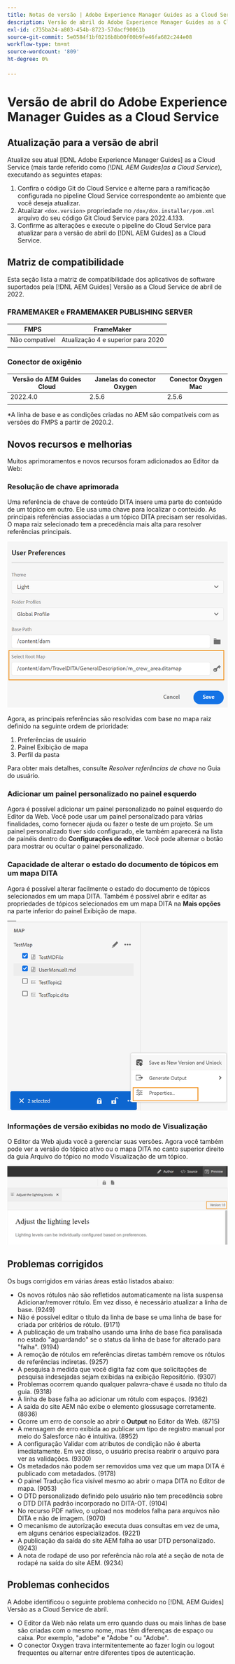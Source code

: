 ```yaml
---
title: Notas de versão | Adobe Experience Manager Guides as a Cloud Service, versão de abril de 2022
description: Versão de abril do Adobe Experience Manager Guides as a Cloud Service
exl-id: c735ba24-a803-454b-8723-57dacf90061b
source-git-commit: 5e0584f1bf0216b8b00f00b9fe46fa682c244e08
workflow-type: tm+mt
source-wordcount: '809'
ht-degree: 0%

---
```


# Versão de abril do Adobe Experience Manager Guides as a Cloud Service

## Atualização para a versão de abril

Atualize seu atual [!DNL Adobe Experience Manager Guides] as a Cloud Service (mais tarde referido como *[!DNL AEM Guides]as a Cloud Service*), executando as seguintes etapas:
1. Confira o código Git do Cloud Service e alterne para a ramificação configurada no pipeline Cloud Service correspondente ao ambiente que você deseja atualizar.
1. Atualizar `<dox.version>` propriedade no `/dox/dox.installer/pom.xml` arquivo do seu código Git Cloud Service para 2022.4.133.
1. Confirme as alterações e execute o pipeline do Cloud Service para atualizar para a versão de abril do [!DNL AEM Guides] as a Cloud Service.

## Matriz de compatibilidade

Esta seção lista a matriz de compatibilidade dos aplicativos de software suportados pela [!DNL AEM Guides] Versão as a Cloud Service de abril de 2022.

### FRAMEMAKER e FRAMEMAKER PUBLISHING SERVER

| FMPS | FrameMaker |
| --- | --- |
| Não compatível | Atualização 4 e superior para 2020 |
| | |


### Conector de oxigênio

| Versão do AEM Guides Cloud | Janelas do conector Oxygen | Conector Oxygen Mac |
| --- | --- | --- |
| 2022.4.0 | 2.5.6 | 2.5.6 |
|  |  |  |

*A linha de base e as condições criadas no AEM são compatíveis com as versões do FMPS a partir de 2020.2.

## Novos recursos e melhorias

Muitos aprimoramentos e novos recursos foram adicionados ao Editor da Web:

### Resolução de chave aprimorada

Uma referência de chave de conteúdo DITA insere uma parte do conteúdo de um tópico em outro. Ele usa uma chave para localizar o conteúdo. As principais referências associadas a um tópico DITA precisam ser resolvidas. O mapa raiz selecionado tem a precedência mais alta para resolver referências principais.

![caixa de diálogo preferências do usuário](assets/user-preferences.png)

Agora, as principais referências são resolvidas com base no mapa raiz definido na seguinte ordem de prioridade:

1. Preferências de usuário
1. Painel Exibição de mapa
1. Perfil da pasta

Para obter mais detalhes, consulte *Resolver referências de chave* no Guia do usuário.

### Adicionar um painel personalizado no painel esquerdo

Agora é possível adicionar um painel personalizado no painel esquerdo do Editor da Web. Você pode usar um painel personalizado para várias finalidades, como fornecer ajuda ou fazer o teste de um projeto. Se um painel personalizado tiver sido configurado, ele também aparecerá na lista de painéis dentro do **Configurações do editor**. Você pode alternar o botão para mostrar ou ocultar o painel personalizado.

### Capacidade de alterar o estado do documento de tópicos em um mapa DITA

Agora é possível alterar facilmente o estado do documento de tópicos selecionados em um mapa DITA. Também é possível abrir e editar as propriedades de tópicos selecionados em um mapa DITA na **Mais opções** na parte inferior do painel Exibição de mapa.

![propriedades do tópico selecionado](assets/map-view-properties.png)

### Informações de versão exibidas no modo de Visualização

O Editor da Web ajuda você a gerenciar suas versões. Agora você também pode ver a versão do tópico ativo ou o mapa DITA no canto superior direito da guia Arquivo do tópico no modo Visualização de um tópico.

![versão de visualização](assets/preview-version.png)

## Problemas corrigidos

Os bugs corrigidos em várias áreas estão listados abaixo:

* Os novos rótulos não são refletidos automaticamente na lista suspensa Adicionar/remover rótulo. Em vez disso, é necessário atualizar a linha de base. (9249)
* Não é possível editar o título da linha de base se uma linha de base for criada por critérios de rótulo. (9171)
* A publicação de um trabalho usando uma linha de base fica paralisada no estado &quot;aguardando&quot; se o status da linha de base for alterado para &quot;falha&quot;. (9194)
* A remoção de rótulos em referências diretas também remove os rótulos de referências indiretas. (9257)
* A pesquisa à medida que você digita faz com que solicitações de pesquisa indesejadas sejam exibidas na exibição Repositório. (9307)
* Problemas ocorrem quando qualquer palavra-chave é usada no título da guia. (9318)
* A linha de base falha ao adicionar um rótulo com espaços. (9362)
* A saída do site AEM não exibe o elemento glossusage corretamente. (8936)
* Ocorre um erro de console ao abrir o **Output** no Editor da Web. (8715)
* A mensagem de erro exibida ao publicar um tipo de registro manual por meio do Salesforce não é intuitiva. (8952)
* A configuração Validar com atributos de condição não é aberta imediatamente. Em vez disso, o usuário precisa reabrir o arquivo para ver as validações. (9300)
* Os metadados não podem ser removidos uma vez que um mapa DITA é publicado com metadados.  (9178)
* O painel Tradução fica visível mesmo ao abrir o mapa DITA no Editor de mapa. (9053)
* O DTD personalizado definido pelo usuário não tem precedência sobre o DTD DITA padrão incorporado no DITA-OT. (9104)
* No recurso PDF nativo, o upload nos modelos falha para arquivos não DITA e não de imagem. (9070)
* O mecanismo de autorização executa duas consultas em vez de uma, em alguns cenários especializados. (9221)
* A publicação da saída do site AEM falha ao usar DTD personalizado. (9243)
* A nota de rodapé de uso por referência não rola até a seção de nota de rodapé na saída do site AEM. (9234)

## Problemas conhecidos

A Adobe identificou o seguinte problema conhecido no [!DNL AEM Guides] Versão as a Cloud Service de abril.

* O Editor da Web não relata um erro quando duas ou mais linhas de base são criadas com o mesmo nome, mas têm diferenças de espaço ou caixa. Por exemplo, &quot;adobe&quot; e &quot;Adobe &quot; ou &quot;Adobe&quot;.
* O conector Oxygen trava intermitentemente ao fazer login ou logout frequentes ou alternar entre diferentes tipos de autenticação.
